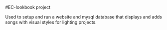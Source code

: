 #EC-lookbook project

Used to setup and run a website and mysql database that displays and adds songs with visual styles for lighting projects. 

